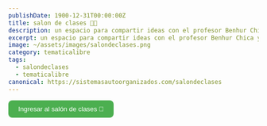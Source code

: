 ```yaml
---
publishDate: 1900-12-31T00:00:00Z
title: salon de clases 👨‍🎓  
description: un espacio para compartir ideas con el profesor Benhur Chica y los compañeros. 👨‍🏫
excerpt: un espacio para compartir ideas con el profesor Benhur Chica y los compañeros. 👨‍🏫
image: ~/assets/images/salondeclases.png
category: tematicalibre
tags:
  - salondeclases
  - tematicalibre
canonical: https://sistemasautoorganizados.com/salondeclases
---
```


<a href="https://classroom.google.com/c/NTg5Nzk3ODU1Njg4?cjc=zgzjweg" target="_blank">
  <button style="background-color: #4CAF50; color: white; padding: 10px 20px; border: none; border-radius: 8px;">Ingresar al salón de clases 🚀</button>
</a>


